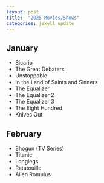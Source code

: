 ```yaml
---
layout: post
title:  "2025 Movies/Shows"
categories: jekyll update
---
```


## January
- Sicario
- The Great Debaters
- Unstoppable 
- In the Land of Saints and Sinners
- The Equalizer
- The Equalizer 2
- The Equalizer 3
- The Eight Hundred
- Knives Out

## February 
- Shogun (TV Series)
- Titanic
- Longlegs
- Ratatouille 
- Alien Romulus